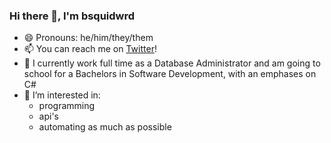 ### Hi there 👋, I'm bsquidwrd
- 😄 Pronouns: he/him/they/them
- 📫 You can reach me on [Twitter](https://twitter.com/bsquidwrd)!
- 📖 I currently work full time as a Database Administrator and am going to school for a Bachelors in Software Development, with an emphases on C#
- 👀 I’m interested in:
  - programming
  - api's
  - automating as much as possible

<!--
**bsquidwrd/bsquidwrd** is a ✨ _special_ ✨ repository because its `README.md` (this file) appears on your GitHub profile.

Here are some ideas to get you started:

- 🔭 I’m currently working on ...
- 🌱 I’m currently learning ...
- 👯 I’m looking to collaborate on ...
- 🤔 I’m looking for help with ...
- 💬 Ask me about ...
- 📫 How to reach me: ...
- 😄 Pronouns: ...
- ⚡ Fun fact: ...
-->
